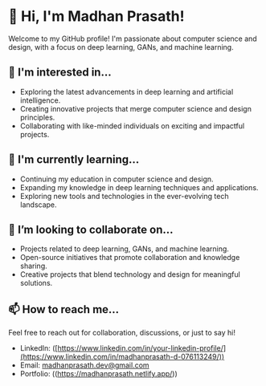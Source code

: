 # 👋 Hi, I'm Madhan Prasath!

Welcome to my GitHub profile! I'm passionate about computer science and design, with a focus on deep learning, GANs, and machine learning.

## 👀 I'm interested in...

- Exploring the latest advancements in deep learning and artificial intelligence.
- Creating innovative projects that merge computer science and design principles.
- Collaborating with like-minded individuals on exciting and impactful projects.

## 🌱 I'm currently learning...

- Continuing my education in computer science and design.
- Expanding my knowledge in deep learning techniques and applications.
- Exploring new tools and technologies in the ever-evolving tech landscape.

## 💞️ I’m looking to collaborate on...

- Projects related to deep learning, GANs, and machine learning.
- Open-source initiatives that promote collaboration and knowledge sharing.
- Creative projects that blend technology and design for meaningful solutions.

## 📫 How to reach me...

Feel free to reach out for collaboration, discussions, or just to say hi!

- LinkedIn: ([https://www.linkedin.com/in/your-linkedin-profile/](https://www.linkedin.com/in/madhanprasath-d-076113249/))
- Email: madhanprasath.dev@gmail.com
- Portfolio: ((https://madhanprasath.netlify.app/))

<!---
Madhanprasath-D/Madhanprasath-D is a ✨ special ✨ repository because its `README.md` (this file) appears on your GitHub profile.
You can click the Preview link to take a look at your changes.
--->
